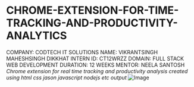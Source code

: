 # CHROME-EXTENSION-FOR-TIME-TRACKING-AND-PRODUCTIVITY-ANALYTICS
COMPANY: CODTECH IT SOLUTIONS
NAME: VIKRANTSINGH MAHESHSINGH DIKKHAT
INTERN ID: CT12WRZZ
DOMAIN: FULL STACK WEB DEVELOPMENT
DURATION: 12 WEEKS 
MENTOR: NEELA SANTOSH
*Chrome extension for real time tracking and productivity analysis created using html css jason javascript nodejs etc*
*output*
![Image](https://github.com/user-attachments/assets/2a65c9f6-093d-4b7a-9252-67d4ba106139)
